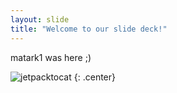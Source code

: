 ```yaml
---
layout: slide
title: "Welcome to our slide deck!"
---
```


matark1 was here ;)

![jetpacktocat](https://octodex.github.com/images/jetpacktocat.png)
{: .center}
